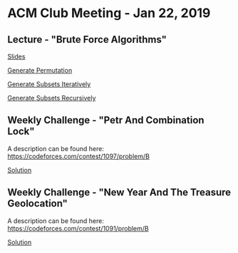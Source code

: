 ACM Club Meeting - Jan 22, 2019
===

Lecture - "Brute Force Algorithms"
---

[Slides](Brute_Force.pdf)

[Generate Permutation](GeneratePermutations.py)

[Generate Subsets Iteratively](GenerateSubsetIterative.java)

[Generate Subsets Recursively](GenerateSubsetRecursive.java)

Weekly Challenge - "Petr And Combination Lock"
---

A description can be found here: https://codeforces.com/contest/1097/problem/B

[Solution](PetrAndCombinationLock.java)

Weekly Challenge - "New Year And The Treasure Geolocation"
---

A description can be found here: https://codeforces.com/contest/1091/problem/B

[Solution](NewYearAndTheTreasureGeolocation.java)